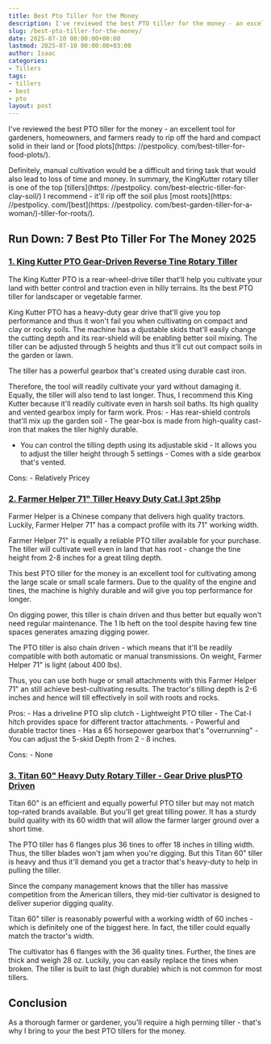 ```yaml
---
title: Best Pto Tiller for the Money
description: I've reviewed the best PTO tiller for the money - an excellent tool for gardeners, homeowners, and farmers ready to rip off the hard and compact solid in...
slug: /best-pto-tiller-for-the-money/
date: 2025-07-10 00:00:00+00:00
lastmod: 2025-07-10 00:00:00+03:00
author: Isaac
categories:
- Tillers
tags:
- tillers
- best
- pto
layout: post
---
```


I've reviewed the best PTO tiller for the money - an excellent tool for gardeners, homeowners, and farmers ready to rip off the hard and compact solid in their land or [food plots](https: //pestpolicy. com/best-tiller-for-food-plots/).

Definitely, manual cultivation would be a difficult and tiring task that would also lead to loss of time and money. In summary, the KingKutter rotary tiller is one of the top [tillers](https: //pestpolicy. com/best-electric-tiller-for-clay-soil/) I recommend - it'll rip off the soil plus [most roots](https: //pestpolicy. com/[best](https: //pestpolicy. com/best-garden-tiller-for-a-woman/)-tiller-for-roots/).

##  Run Down: 7 Best Pto Tiller For The Money 2025

###  [1. King Kutter PTO Gear-Driven Reverse Tine Rotary Tiller](https://www.amazon.com/dp/B000N4UZ80/?tag=p-policy-20)

The King Kutter PTO is a rear-wheel-drive tiller that'll help you cultivate your land with better control and traction even in hilly terrains. Its the best PTO tiller for landscaper or vegetable farmer.

King Kutter PTO has a heavy-duty gear drive that'll give you top performance and thus it won't fail you when cultivating on compact and clay or rocky soils. The machine has a djustable skids that'll easily change the cutting depth and its rear-shield will be enabling better soil mixing. The tiller can be adjusted through 5 heights and thus it'll cut out compact soils in the garden or lawn.

The tiller has a powerful gearbox that's created using durable cast iron.

Therefore, the tool will readily cultivate your yard without damaging it. Equally, the tiller will also tend to last longer. Thus, I recommend this King Kutter because it'll readily cultivate even in harsh soil baths. Its high quality and vented gearbox imply for farm work. Pros: - Has rear-shield controls that'll mix up the garden soil - The gear-box is made from high-quality cast-iron that makes the tiler highly durable.

- You can control the tilling depth using its adjustable skid - It allows you to adjust the tiller height through 5 settings - Comes with a side gearbox that's vented.

Cons: - Relatively Pricey

###  [2. Farmer Helper 71" Tiller Heavy Duty Cat.I 3pt 25hp](https://www.amazon.com/dp/B01N2JO41I/?tag=p-policy-20)

Farmer Helper is a Chinese company that delivers high quality tractors. Luckily, Farmer Helper 71" has a compact profile with its 71" working width.

Farmer Helper 71" is equally a reliable PTO tiller available for your purchase. The tiller will cultivate well even in land that has root - change the tine height from 2-8 inches for a great tiling depth.

This best PTO tiller for the money is an excellent tool for cultivating among the large scale or small scale farmers. Due to the quality of the engine and tines, the machine is highly durable and will give you top performance for longer.

On digging power, this tiller is chain driven and thus better but equally won't need regular maintenance. The 1 lb heft on the tool despite having few tine spaces generates amazing digging power.

The PTO tiller is also chain driven - which means that it'll be readily compatible with both automatic or manual transmissions. On weight, Farmer Helper 71" is light (about 400 lbs).

Thus, you can use both huge or small attachments with this Farmer Helper 71" an still achieve best-cultivating results. The tractor's tilling depth is 2-6 inches and hence will till effectively in soil with roots and rocks.

Pros: - Has a driveline PTO slip clutch - Lightweight PTO tiller - The Cat-I hitch provides space for different tractor attachments. - Powerful and durable tractor tines - Has a 65 horsepower gearbox that's "overrunning" - You can adjust the 5-skid Depth from 2 - 8 inches.

Cons: - None

###  [3. Titan 60" Heavy Duty Rotary Tiller - Gear Drive plusPTO Driven](https://www.amazon.com/dp/B07DVQ1FZ5/?tag=p-policy-20)

Titan 60" is an efficient and equally powerful PTO tiller but may not match top-rated brands available. But you'll get great tilling power. It has a sturdy build quality with its 60 width that will allow the farmer larger ground over a short time.

The PTO tiller has 6 flanges plus 36 tines to offer 18 inches in tilling width. Thus, the tiller blades won't jam when you're digging. But this Titan 60" tiller is heavy and thus it'll demand you get a tractor that's heavy-duty to help in pulling the tiller.

Since the company management knows that the tiller has massive competition from the American tillers, they mid-tier cultivator is designed to deliver superior digging quality.

Titan 60" tiller is reasonably powerful with a working width of 60 inches - which is definitely one of the biggest here. In fact, the tiller could equally match the tractor's width.

The cultivator has 6 flanges with the 36 quality tines. Further, the tines are thick and weigh 28 oz. Luckily, you can easily replace the tines when broken. The tiller is built to last (high durable) which is not common for most tillers.

##  Conclusion

As a thorough farmer or gardener, you'll require a high perming tiller - that's why I bring to your the best PTO tillers for the money.
